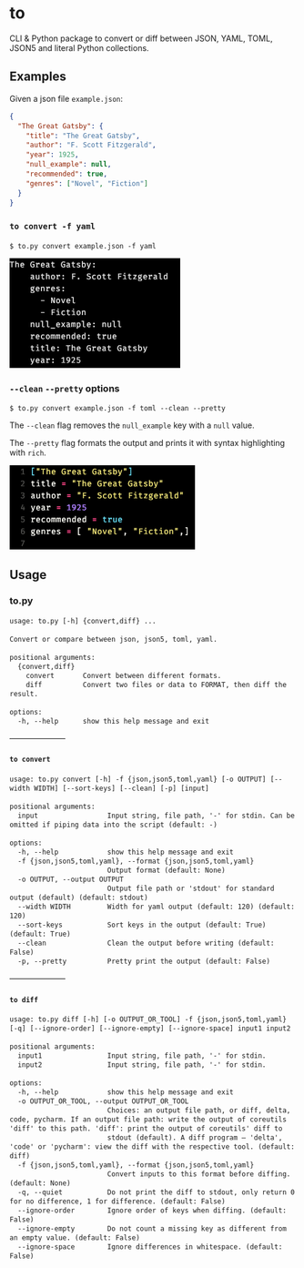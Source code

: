 # to

CLI & Python package to convert or diff between JSON, YAML, TOML, JSON5 and literal Python collections.

## Examples

Given a json file `example.json`:

```json
{
  "The Great Gatsby": {
    "title": "The Great Gatsby",
    "author": "F. Scott Fitzgerald",
    "year": 1925,
    "null_example": null,
    "recommended": true,
    "genres": ["Novel", "Fiction"]
  }
}
```

### `to convert -f yaml`
    $ to.py convert example.json -f yaml

![json-to-yaml-example.png](docs/json-to-yaml-example.png)

### `--clean` `--pretty` options

    $ to.py convert example.json -f toml --clean --pretty
The `--clean` flag removes the `null_example` key with a `null` value.

The `--pretty` flag formats the output and prints it with syntax highlighting with `rich`.


![json-to-toml-clean-pretty-example.png](/docs/json-to-toml-clean-pretty-example.png)

## Usage

### to.py
```
usage: to.py [-h] {convert,diff} ...

Convert or compare between json, json5, toml, yaml.

positional arguments:
  {convert,diff}
    convert       Convert between different formats.
    diff          Convert two files or data to FORMAT, then diff the result.

options:
  -h, --help      show this help message and exit
```
———————

#### `to convert`
```
usage: to.py convert [-h] -f {json,json5,toml,yaml} [-o OUTPUT] [--width WIDTH] [--sort-keys] [--clean] [-p] [input]

positional arguments:
  input                 Input string, file path, '-' for stdin. Can be omitted if piping data into the script (default: -)

options:
  -h, --help            show this help message and exit
  -f {json,json5,toml,yaml}, --format {json,json5,toml,yaml}
                        Output format (default: None)
  -o OUTPUT, --output OUTPUT
                        Output file path or 'stdout' for standard output (default) (default: stdout)
  --width WIDTH         Width for yaml output (default: 120) (default: 120)
  --sort-keys           Sort keys in the output (default: True) (default: True)
  --clean               Clean the output before writing (default: False)
  -p, --pretty          Pretty print the output (default: False)
```
———————

#### `to diff`
```
usage: to.py diff [-h] [-o OUTPUT_OR_TOOL] -f {json,json5,toml,yaml} [-q] [--ignore-order] [--ignore-empty] [--ignore-space] input1 input2

positional arguments:
  input1                Input string, file path, '-' for stdin.
  input2                Input string, file path, '-' for stdin.

options:
  -h, --help            show this help message and exit
  -o OUTPUT_OR_TOOL, --output OUTPUT_OR_TOOL
                        Choices: an output file path, or diff, delta, code, pycharm. If an output file path: write the output of coreutils 'diff' to this path. 'diff': print the output of coreutils' diff to
                        stdout (default). A diff program — 'delta', 'code' or 'pycharm': view the diff with the respective tool. (default: diff)
  -f {json,json5,toml,yaml}, --format {json,json5,toml,yaml}
                        Convert inputs to this format before diffing. (default: None)
  -q, --quiet           Do not print the diff to stdout, only return 0 for no difference, 1 for difference. (default: False)
  --ignore-order        Ignore order of keys when diffing. (default: False)
  --ignore-empty        Do not count a missing key as different from an empty value. (default: False)
  --ignore-space        Ignore differences in whitespace. (default: False)
```

